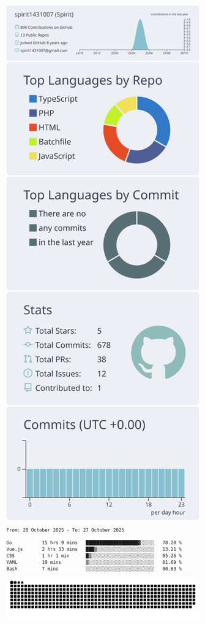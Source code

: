 [![](https://raw.githubusercontent.com/spirit1431007/spirit1431007/master/profile-summary-card-output/nord_bright/0-profile-details.svg)](https://git.io/spiritx)
[![](https://raw.githubusercontent.com/spirit1431007/spirit1431007/master/profile-summary-card-output/nord_bright/1-repos-per-language.svg)](https://git.io/spiritx) [![](https://raw.githubusercontent.com/spirit1431007/spirit1431007/master/profile-summary-card-output/nord_bright/2-most-commit-language.svg)](https://git.io/spiritx)
[![](https://raw.githubusercontent.com/spirit1431007/spirit1431007/master/profile-summary-card-output/nord_bright/3-stats.svg)](https://git.io/spiritx) [![](https://raw.githubusercontent.com/spirit1431007/spirit1431007/master/profile-summary-card-output/nord_bright/4-productive-time.svg)](https://git.io/spiritx)

<!--START_SECTION:waka-->

```txt
From: 20 October 2025 - To: 27 October 2025

Go           15 hrs 9 mins   ███████████████████▓░░░░░   78.20 %
Vue.js       2 hrs 33 mins   ███▒░░░░░░░░░░░░░░░░░░░░░   13.21 %
CSS          1 hr 1 min      █▒░░░░░░░░░░░░░░░░░░░░░░░   05.26 %
YAML         19 mins         ▒░░░░░░░░░░░░░░░░░░░░░░░░   01.69 %
Bash         7 mins          ░░░░░░░░░░░░░░░░░░░░░░░░░   00.63 %
```

<!--END_SECTION:waka-->

![contribution](https://github.com/spirit1431007/spirit1431007/blob/output/github-contribution-grid-snake.svg)

